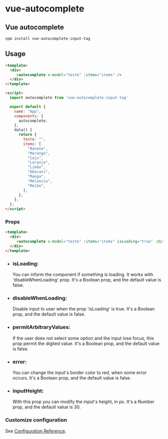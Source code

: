 # vue-autocomplete

## Vue autocomplete
```
npm install vue-autocomplete-input-tag
```

## Usage
```html
<template>
  <div>
     <autocomplete v-model="teste" :items="items" />
  </div>
</template>

<script>
  import autocomplete from 'vue-autocomplete-input-tag'

  export default {
    name: "App",
    components: {
      autocomplete,
    },
    data() {
      return {
        teste: "",
        items: [
          "Banana",
          "Morango",
          "Caju",
          "Laranja",
          "Limão",
          "Abacaxi",
          "Manga",
          "Melancia",
          "Melão",
        ],
      };
    },
  };
</script>
```

### Props
```html
<template>
  <div>
     <autocomplete v-model="teste" :items="items" isLoading="true" :disableWhenLoading="true" :permitArbitratyValues="true" :error="true" :inputHeight="40" />
  </div>
</template>
```
<ul>
<li><h3>isLoading:</h3> You can inform the component if something is loading. It works with 'disableWhenLoading' prop. It's a Boolean prop, and the default value is false.</li>

<li><h3>disableWhenLoading:</h3> Disable input to user when the prop 'isLoading' is true. It's a Boolean prop, and the default value is false.</li>

<li><h3>permitArbitraryValues:</h3> If the user does not select some option and the input lose focus, this prop permit the digited value. It's a Boolean prop, and the default value is false.</li>

<li><h3>error:</h3> You can change the input's border color to red, when some error occurs. It's a Boolean prop, and the default value is false.</li>

<li><h3>inputHeight:</h3> With this prop you can modify the input's height, in px. It's a Number prop, and the default value is 30. </li>
</ul>

### Customize configuration
See [Configuration Reference](https://cli.vuejs.org/config/).
